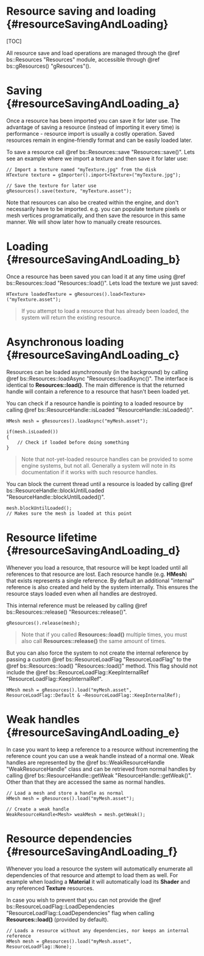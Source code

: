 Resource saving and loading					{#resourceSavingAndLoading}
===============
[TOC]

All resource save and load operations are managed through the @ref bs::Resources "Resources" module, accessible through @ref bs::gResources() "gResources"().

# Saving {#resourceSavingAndLoading_a}
Once a resource has been imported you can save it for later use. The advantage of saving a resource (instead of importing it every time) is performance - resource import is usually a costly operation. Saved resources remain in engine-friendly format and can be easily loaded later. 

To save a resource call @ref bs::Resources::save "Resources::save()". Lets see an example where we import a texture and then save it for later use:

~~~~~~~~~~~~~{.cpp}
// Import a texture named "myTexture.jpg" from the disk
HTexture texture = gImporter().import<Texture>("myTexture.jpg");

// Save the texture for later use
gResources().save(texture, "myTexture.asset");
~~~~~~~~~~~~~

Note that resources can also be created within the engine, and don't necessarily have to be imported. e.g. you can populate texture pixels or mesh vertices programatically, and then save the resource in this same manner. We will show later how to manually create resources.

# Loading {#resourceSavingAndLoading_b}
Once a resource has been saved you can load it at any time using @ref bs::Resources::load "Resources::load()". Lets load the texture we just saved:

~~~~~~~~~~~~~{.cpp}
HTexture loadedTexture = gResources().load<Texture>("myTexture.asset");
~~~~~~~~~~~~~

> If you attempt to load a resource that has already been loaded, the system will return the existing resource.

# Asynchronous loading {#resourceSavingAndLoading_c}
Resources can be loaded asynchronously (in the background) by calling @ref bs::Resources::loadAsync "Resources::loadAsync()". The interface is identical to **Resources::load()**. The main difference is that the returned handle will contain a reference to a resource that hasn't been loaded yet. 

You can check if a resource handle is pointing to a loaded resource by calling @ref bs::ResourceHandle::isLoaded "ResourceHandle::isLoaded()".

~~~~~~~~~~~~~{.cpp}
HMesh mesh = gResources().loadAsync("myMesh.asset");

if(mesh.isLoaded())
{
	// Check if loaded before doing something
}
~~~~~~~~~~~~~ 

> Note that not-yet-loaded resource handles can be provided to some engine systems, but not all. Generally a system will note in its documentation if it works with such resource handles.

You can block the current thread until a resource is loaded by calling @ref bs::ResourceHandle::blockUntilLoaded "ResourceHandle::blockUntilLoaded()".

~~~~~~~~~~~~~{.cpp}
mesh.blockUntilLoaded();
// Makes sure the mesh is loaded at this point
~~~~~~~~~~~~~ 

# Resource lifetime {#resourceSavingAndLoading_d}
Whenever you load a resource, that resource will be kept loaded until all references to that resource are lost. Each resource handle (e.g. **HMesh**) that exists represents a single reference. By default an additional "internal" reference is also created and held by the system internally. This ensures the resource stays loaded even when all handles are destroyed.

This internal reference must be released by calling @ref bs::Resources::release() "Resources::release()".

~~~~~~~~~~~~~{.cpp}
gResources().release(mesh);
~~~~~~~~~~~~~

> Note that if you called **Resources::load()** multiple times, you must also call **Resources::release()** the same amount of times.

But you can also force the system to not create the internal reference by passing a custom @ref bs::ResourceLoadFlag "ResourceLoadFlag" to the @ref bs::Resources::load() "Resources::load()" method. This flag should not include the @ref bs::ResourceLoadFlag::KeepInternalRef "ResourceLoadFlag::KeepInternalRef".

~~~~~~~~~~~~~{.cpp}
HMesh mesh = gResources().load("myMesh.asset", ResourceLoadFlag::Default & ~ResourceLoadFlag::KeepInternalRef);
~~~~~~~~~~~~~ 

# Weak handles {#resourceSavingAndLoading_e}
In case you want to keep a reference to a resource without incrementing the reference count you can use a weak handle instead of a normal one. Weak handles are represented by the @ref bs::WeakResourceHandle<T> "WeakResourceHandle<T>" class and can be retrieved from normal handles by calling @ref bs::ResourceHandle<T>::getWeak "ResourceHandle<T>::getWeak()". Other than that they are accessed the same as normal handles.

~~~~~~~~~~~~~{.cpp}
// Load a mesh and store a handle as normal
HMesh mesh = gResources().load("myMesh.asset");

// Create a weak handle
WeakResourceHandle<Mesh> weakMesh = mesh.getWeak();
~~~~~~~~~~~~~ 

# Resource dependencies {#resourceSavingAndLoading_f}
Whenever you load a resource the system will automatically enumerate all dependencies of that resource and attempt to load them as well. For example when loading a **Material** it will automatically load its **Shader** and any referenced **Texture** resources.

In case you wish to prevent that you can not provide the @ref bs::ResourceLoadFlag::LoadDependencies "ResourceLoadFlag::LoadDependencies" flag when calling **Resources::load()** (provided by default).

~~~~~~~~~~~~~{.cpp}
// Loads a resource without any dependencies, nor keeps an internal reference
HMesh mesh = gResources().load("myMesh.asset", ResourceLoadFlag::None);
~~~~~~~~~~~~~ 